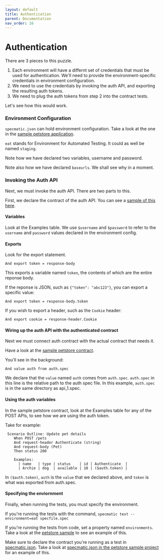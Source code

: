 ```yaml
---
layout: default
title: Authentication
parent: Documentation
nav_order: 16
---
```

Authentication
==============

There are 3 pieces to this puzzle.

1. Each environment will have a differnt set of credentials that must be used for authentication. We'll need to provide the environment-specific credentials in environment configuration.
2. We need to use the credentials by invoking the auth API, and exporting the resulting auth tokens.
3. We need to plug the auth tokens from step 2 into the contract tests.

Let's see how this would work.

### Environment Configuration

`specmatic.json` can hold environment configuration. Take a look at the one in the [sample petstore application](https://github.com/znsio/petstore/blob/master/specmatic.json).

`eat` stands for Environment for Automated Testing. It could as well be named `staging`.

Note how we have declared two variables, username and password.

Note also how we have declared `baseurls`. We shall see why in a moment.

### Invoking the Auth API

Next, we must invoke the auth API. There are two parts to this.

First, we declare the contract of the auth API. You can see a [sample of this here](https://github.com/znsio/petstore-contracts/blob/master/run/qontract/examples/petstore/auth.spec).

#### Variables

Look at the Examples table. We use `$username` and `$password` to refer to the `username` and `password` values declared in the environment config.

#### Exports

Look for the export statement.

```gherkin
And export token = response-body
```

This exports a variable named `token`, the contents of which are the entire reponse body.

If the reponse is JSON, such as `{"token": "abc123"}`, you can export a specific value:

```gherkin
And export token = response-body.token
```

If you wish to export a header, such as the `Cookie` header:

```gherkin
And export cookie = response-header.Cookie
```

#### Wiring up the auth API with the authenticated contract

Next we must connect auth contract with the actual contract that needs it.

Have a look at the [sample petstore contract](https://github.com/znsio/petstore-contracts/blob/master/run/qontract/examples/petstore/api_petstore_v1.spec).

You'll see in the background:

```gherkin
And value auth from auth.spec
```

We declare that the `value` named `auth` comes from `auth.spec`. `auth.spec` in this line is the relative path to the auth spec file. In this example, `auth.spec` is in the same directory as api_1.spec.

#### Using the auth variables
In the sample petstore contract, look at the Examples table for any of the POST APIs, to see how we are using the auth token.

Take for example:

```gherkin
 Scenario Outline: Update pet details
    When POST /pets
    And request-header Authenticate (string)
    And request-body (Pet)
    Then status 200

    Examples:
      | name   | type | status    | id | Authenticate  |
      | Archie | dog  | available | 10 | ($auth.token) |
```

In `($auth.token)`, `auth` is the `value` that we declared above, and `token` is what was exported from auth.spec.

#### Specifying the enviornment

Finally, when running the tests, you must specify the environment.

If you're running the tests with the command, `specmatic test --environment=eat specfile.spec`

If you're running the tests from code, set a property named `environments`. Take a look at the [petstore sample](https://github.com/znsio/petstore/blob/master/src/test/java/com/petstore/test/PetStoreContractTest.java) to see an example of this.

Make sure to declare the contract you're running as a test in [specmatic.json](documentation/../specmatic_json.md). Take a look at [specmatic.json in the petstore sample project](https://github.com/znsio/petstore/blob/master/specmatic.json) for an example of this.
